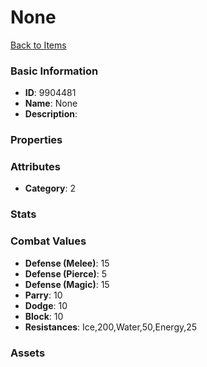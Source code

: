 # None



[Back to Items](../items.md)

### Basic Information

- **ID**: 9904481
- **Name**: None
- **Description**: 

### Properties


### Attributes

- **Category**: 2

### Stats


### Combat Values

- **Defense (Melee)**: 15
- **Defense (Pierce)**: 5
- **Defense (Magic)**: 15
- **Parry**: 10
- **Dodge**: 10
- **Block**: 10
- **Resistances**: Ice,200,Water,50,Energy,25

### Assets


